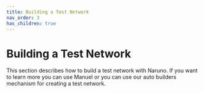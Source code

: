 ```yaml
---
title: Building a Test Network
nav_order: 3
has_children: true
---
```


# Building a Test Network

This section describes how to build a test network with Naruno. If you want to learn more you can use Manuel or you can use our auto builders mechanism for creating a test network.